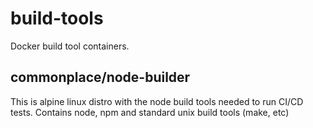 # build-tools

Docker build tool containers.  

## commonplace/node-builder

This is alpine linux distro with the node build tools needed to run CI/CD tests.  Contains node, npm and standard unix build tools (make, etc)

